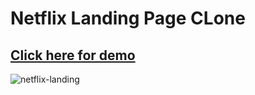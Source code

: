 # Netflix Landing Page CLone
## [Click here for demo](https://canocalir.github.io/netflix-landing-clone/)
![netflix-landing](https://user-images.githubusercontent.com/11324886/182055183-95745559-c3c0-4eb6-abcf-a9114690ae25.jpeg)
